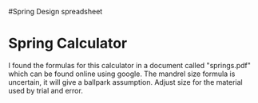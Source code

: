#Spring Design spreadsheet
# Spring Calculator
I found the formulas for this calculator in a document called "springs.pdf" which can be found online using google.
The mandrel size formula is uncertain, it will give a ballpark assumption. Adjust size for the material used by trial and error.

